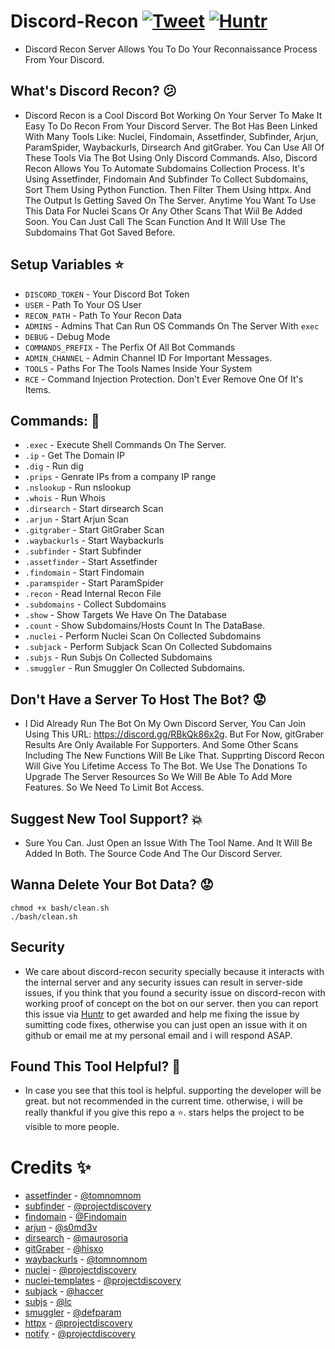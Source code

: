# Discord-Recon [![Tweet](https://img.shields.io/twitter/url/http/shields.io.svg?style=social)](https://twitter.com/intent/tweet?text=Check%20out%20Discord-Recon%20on%20github!&url=https://github.com/DEMON1A/Discord-Recon&via=DemoniaSlash&hashtags=recon,bugbounty) <a href="https://huntr.dev/bounties/disclose"><img src="https://cdn.huntr.dev/huntr_security_badge_mono.svg" alt="Huntr"></a>
- Discord Recon Server Allows You To Do Your Reconnaissance Process From Your Discord.

## What's Discord Recon? :confused:
- Discord Recon is a Cool Discord Bot Working On Your Server To Make It Easy To Do Recon From Your Discord Server. The Bot Has Been Linked With Many Tools Like: Nuclei, Findomain, Assetfinder, Subfinder, Arjun, ParamSpider, Waybackurls, Dirsearch And gitGraber. You Can Use All Of These Tools Via The Bot Using Only Discord Commands. Also, Discord Recon Allows You To Automate Subdomains Collection Process. It's Using Assetfinder, Findomain And Subfinder To Collect Subdomains, Sort Them Using Python Function. Then Filter Them Using httpx. And The Output Is Getting Saved On The Server. Anytime You Want To Use This Data For Nuclei Scans Or Any Other Scans That Wiil Be Added Soon. You Can Just Call The Scan Function And It Will Use The Subdomains That Got Saved Before. 

## Setup Variables :star:
- `DISCORD_TOKEN` - Your Discord Bot Token
- `USER` - Path To Your OS User
- `RECON_PATH` - Path To Your Recon Data
- `ADMINS` - Admins That Can Run OS Commands On The Server With `exec`
- `DEBUG` - Debug Mode
- `COMMANDS_PREFIX` - The Perfix Of All Bot Commands
- `ADMIN_CHANNEL` - Admin Channel ID For Important Messages.
- `TOOLS` - Paths For The Tools Names Inside Your System
- `RCE` - Command Injection Protection. Don't Ever Remove One Of It's Items.

## Commands: :thought_balloon:
- `.exec` - Execute Shell Commands On The Server.
- `.ip` - Get The Domain IP
- `.dig` - Run dig
- `.prips` - Genrate IPs from a company IP range
- `.nslookup` - Run nslookup
- `.whois` - Run Whois
- `.dirsearch` - Start dirsearch Scan
- `.arjun` - Start Arjun Scan
- `.gitgraber` - Start GitGraber Scan
- `.waybackurls` - Start Waybackurls
- `.subfinder` - Start Subfinder
- `.assetfinder` - Start Assetfinder
- `.findomain` - Start Findomain
- `.paramspider` - Start ParamSpider
- `.recon` - Read Internal Recon File
- `.subdomains` - Collect Subdomains
- `.show` - Show Targets We Have On The Database
- `.count` - Show Subdomains/Hosts Count In The DataBase.
- `.nuclei` - Perform Nuclei Scan On Collected Subdomains
- `.subjack` - Perform Subjack Scan On Collected Subdomains
- `.subjs` - Run Subjs On Collected Subdomains
- `.smuggler` - Run Smuggler On Collected Subdomains.

## Don't Have a Server To Host The Bot? :worried:
- I Did Already Run The Bot On My Own Discord Server, You Can Join Using This URL: https://discord.gg/RBkQk86x2g. But For Now, gitGraber Results Are Only Available For Supporters. And Some Other Scans Including The New Functions Will Be Like That. Supprting Discord Recon Will Give You Lifetime Access To The Bot. We Use The Donations To Upgrade The Server Resources So We Will Be Able To Add More Features. So We Need To Limit Bot Access.

## Suggest New Tool Support? :boom:
- Sure You Can. Just Open an Issue With The Tool Name. And It Will Be Added In Both. The Source Code And The Our Discord Server.

## Wanna Delete Your Bot Data? :worried:
```
chmod +x bash/clean.sh
./bash/clean.sh
```

## Security
- We care about discord-recon security specially because it interacts with the internal server and any security issues can result in server-side issues, if you think that you found a security issue on discord-recon with working proof of concept on the bot on our server. then you can report this issue via [Huntr](https://huntr.dev/) to get awarded and help me fixing the issue by sumitting code fixes, otherwise you can just open an issue with it on github or email me at my personal email and i will respond ASAP.

## Found This Tool Helpful? :heartbeat:
- In case you see that this tool is helpful. supporting the developer will be great. but not recommended in the current time. otherwise, i will be really thankful if you give this repo a :star:. stars helps the project to be visible to more people.

# Credits :sparkles:
- [assetfinder](https://github.com/tomnomnom/assetfinder) - [@tomnomnom](https://github.com/tomnomnom)
- [subfinder](https://github.com/projectdiscovery/subfinder) - [@projectdiscovery](https://github.com/projectdiscovery)
- [findomain](https://github.com/Findomain/Findomain) - [@Findomain](https://github.com/Findomain)
- [arjun](https://github.com/s0md3v/Arjun) - [@s0md3v](https://github.com/s0md3v)
- [dirsearch](https://github.com/maurosoria/dirsearch) - [@maurosoria](https://github.com/maurosoria)
- [gitGraber](https://github.com/hisxo/gitGraber) - [@hisxo](https://github.com/hisxo)
- [waybackurls](https://github.com/tomnomnom/waybackurls) - [@tomnomnom](https://github.com/tomnomnom)
- [nuclei](https://github.com/projectdiscovery/nuclei) - [@projectdiscovery](https://github.com/projectdiscovery)
- [nuclei-templates](https://github.com/projectdiscovery/nuclei-templates) - [@projectdiscovery](https://github.com/projectdiscovery)
- [subjack](https://github.com/haccer/subjack) - [@haccer](https://github.com/haccer)
- [subjs](https://github.com/lc/subjs) - [@lc](https://github.com/lc)
- [smuggler](https://github.com/defparam/smuggler) - [@defparam](https://github.com/defparam)
- [httpx](https://github.com/projectdiscovery/httpx) - [@projectdiscovery](https://github.com/projectdiscovery)
- [notify](https://github.com/projectdiscovery/notify) - [@projectdiscovery](https://github.com/projectdiscovery)

